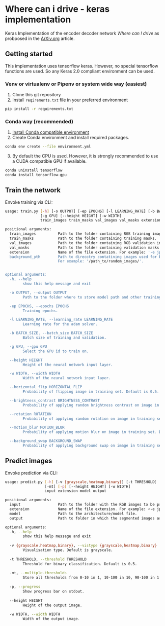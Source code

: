 # Where can i drive - keras implementation
Keras Implementation of the encoder decoder network _Where can I drive_ as
probposed in the [ArXiv.org](https://arxiv.org/abs/2004.07639) article.

## Getting started
This implementation uses tensorflow keras.
However, no special tensorflow functions are used.
So any Keras 2.0 compliant environment can be used.

### Venv or virtualenv or Pipenv or system wide way (easiest)
1. Clone this git repository
2. Install `reqirements.txt` file in your preferred environment
```bash
pip install -r requirements.txt
```

### Conda way (recommended)
1. [Install Conda compatible environment](https://conda.io/projects/conda/en/latest/user-guide/install/index.html)
2. Create Conda environment and install required packages.
```bash
conda env create --file environment.yml
```
3. By default the CPU is used. However, it is strongly recommended to use a CUDA compatible GPU if available.
```bash
conda uninstall tensorflow
conda install tensorflow-gpu
```

## Train the network
Envoke training via CLI:

```bash
usage: train.py [-h] [-o OUTPUT] [-ep EPOCHS] [-l LEARNING_RATE] [-b BATCH_SIZE]
                [-g GPU] [--height HEIGHT] [-w WIDTH]
                train_images train_masks val_images val_masks extension

positional arguments:
  train_images          Path to the folder containing RGB training images.
  train_masks           Path to the folder containing training masks.
  val_images            Path to the folder containing RGB validation images.
  val_masks             Path to the folder containing validation masks.
  extension             Name of the file extension. For example: '-e jpg''.
  background_pth        Path to direcotry contatining images used for background switch augmentation.  
                        For example: '/path_to/random_images/'.


optional arguments:
  -h, --help
        show this help message and exit

  -o OUTPUT, --output OUTPUT
        Path to the folder where to store model path and other training artifacts.

  -ep EPOCHS, --epochs EPOCHS
        Training epochs.

  -l LEARNING_RATE, --learning_rate LEARNING_RATE
        Learning rate for the adam solver.

  -b BATCH_SIZE, --batch_size BATCH_SIZE
        Batch size of training and validation.

  -g GPU, --gpu GPU
        Select the GPU id to train on.

  --height HEIGHT
        Height of the neural network input layer.

  -w WIDTH, --width WIDTH
        Width of the neural network input layer.

  --horizontal_flip HORIZONTAL_FLIP
        Probability of flipping image in training set. Default is 0.5.

  --brightness_contrast BRIGHTNESS_CONTRAST
        Probability of applying random brightness contrast on image in training set. Default is 0.2.

  --rotation ROTATION   
        Probability of applying random rotation on image in training set. Default is 0.9.

  --motion_blur MOTION_BLUR
        Probability of applying motion blur on image in training set. Default is 0.1.

  --background_swap BACKGROUND_SWAP
        Probability of applying background swap on image in training set. Default is 0.9.
```

## Predict images
Envoke prediction via CLI:

```bash
usage: predict.py [-h] [-v {grayscale,heatmap,binary}] [-t THRESHOLD]
                  [-mt] [-p] [--height HEIGHT] [-w WIDTH]
                  input extension model output

positional arguments:
  input                 Path to the folder with the RGB images to be processed.
  extension             Name of the file extension. For example: <-e jpg>.
  model                 Path to the architecture/model file.
  output                Path to folder in which the segmented images are to be stored.

optional arguments:
  -h, --help            
        show this help message and exit
  
  -v {grayscale,heatmap,binary}, --vistype {grayscale,heatmap,binary}
        Visualisation type. Default is grayscale.
  
  -t THRESHOLD, --threshold THRESHOLD
        Threshold for binary classification. Default is 0.5.
  
  -mt, --multiple-thresholds
        Store all thresholds from 0-10 in 1, 10-100 in 10, 90-100 in 1 steps.
  
  -p, --progress        
        Show progress bar on stdout.
  
  --height HEIGHT
        Height of the output image.
  
  -w WIDTH, --width WIDTH
        Width of the output image.
```
